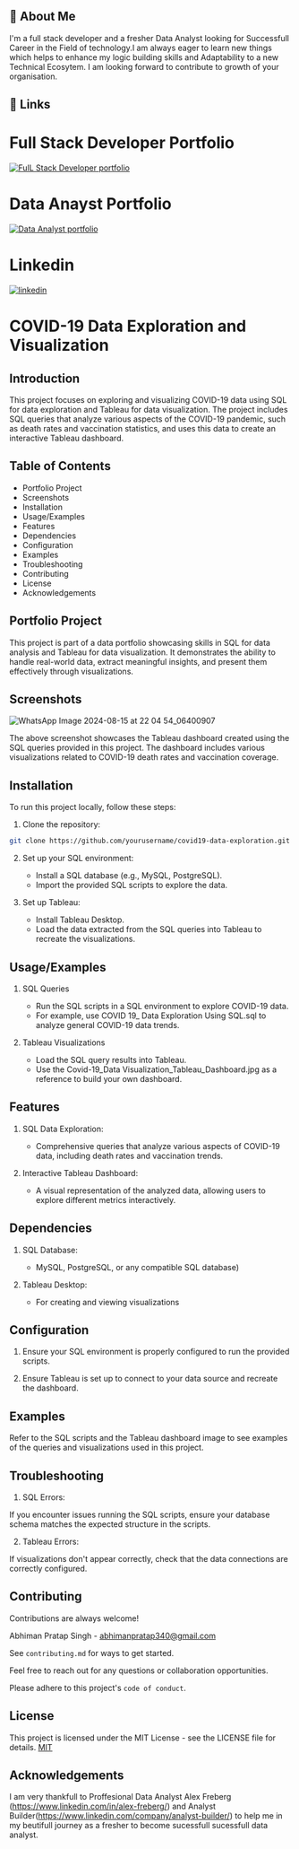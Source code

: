 ## 🚀 About Me
I'm a full stack developer and a fresher Data Analyst looking for Successfull Career in the Field of technology.I am always eager to learn new things which helps to enhance my logic building skills and Adaptability to a new Technical Ecosytem. I am looking forward to contribute to growth of your organisation.

## 🔗 Links

# Full Stack Developer Portfolio
[![FulL Stack Developer portfolio](https://img.shields.io/badge/my_portfolio-000?style=for-the-badge&logo=ko-fi&logoColor=white)](https://abhimanpratapsingh.netlify.app/)

# Data Anayst Portfolio
[![Data Analyst portfolio](https://img.shields.io/badge/my_portfolio-000?style=for-the-badge&logo=ko-fi&logoColor=white)](https://abhiman-the-analyst.netlify.app/)

# Linkedin

[![linkedin](https://img.shields.io/badge/linkedin-0A66C2?style=for-the-badge&logo=linkedin&logoColor=white)](www.linkedin.com/in/abhiman-pratap-singh-218b27222)


# COVID-19 Data Exploration and Visualization

## Introduction
This project focuses on exploring and visualizing COVID-19 data using SQL for data exploration and Tableau for data visualization. The project includes SQL queries that analyze various aspects of the COVID-19 pandemic, such as death rates and vaccination statistics, and uses this data to create an interactive Tableau dashboard.

## Table of Contents
- Portfolio Project
- Screenshots
- Installation
- Usage/Examples
- Features
- Dependencies
- Configuration
- Examples
- Troubleshooting
- Contributing
- License
- Acknowledgements
  
## Portfolio Project
This project is part of a data portfolio showcasing skills in SQL for data analysis and Tableau for data visualization. It demonstrates the ability to handle real-world data, extract meaningful insights, and present them effectively through visualizations.


## Screenshots

![WhatsApp Image 2024-08-15 at 22 04 54_06400907](https://github.com/user-attachments/assets/c10f8b41-5724-4315-b1ca-794113ffa482)


The above screenshot showcases the Tableau dashboard created using the SQL queries provided in this project. The dashboard includes various visualizations related to COVID-19 death rates and vaccination coverage.

## Installation

To run this project locally, follow these steps:

1. Clone the repository:

```bash
git clone https://github.com/yourusername/covid19-data-exploration.git
```

2. Set up your SQL environment:

   - Install a SQL database (e.g., MySQL, PostgreSQL).
   - Import the provided SQL scripts to explore the data.

3. Set up Tableau:

   - Install Tableau Desktop.
   - Load the data extracted from the SQL queries into Tableau to recreate the visualizations.

## Usage/Examples

1. SQL Queries

   -  Run the SQL scripts in a SQL environment to explore COVID-19 data.
   -  For example, use COVID 19_ Data Exploration Using SQL.sql to analyze general COVID-19 data trends.

2. Tableau Visualizations
   
   - Load the SQL query results into Tableau.
   - Use the Covid-19_Data Visualization_Tableau_Dashboard.jpg as a reference to build your own dashboard.


## Features

1. SQL Data Exploration: 

   - Comprehensive queries that analyze various aspects of COVID-19 data, including death rates and vaccination trends.

2. Interactive Tableau Dashboard: 

   - A visual representation of the analyzed data, allowing users to explore different metrics interactively.

## Dependencies

1. SQL Database: 

    - MySQL, PostgreSQL, or any compatible SQL database)

2. Tableau Desktop: 

    - For creating and viewing visualizations

## Configuration

1. Ensure your SQL environment is properly configured to run the provided scripts.

2. Ensure Tableau is set up to connect to your data source and recreate the dashboard.

## Examples

Refer to the SQL scripts and the Tableau dashboard image to see examples of the queries and visualizations used in this project.

## Troubleshooting

1. SQL Errors:

If you encounter issues running the SQL scripts, ensure your database schema matches the expected structure in the scripts.

2. Tableau Errors: 

If visualizations don't appear correctly, check that the data connections are correctly configured.

## Contributing

Contributions are always welcome!

Abhiman Pratap Singh - abhimanpratap340@gmail.com

See `contributing.md` for ways to get started.

Feel free to reach out for any questions or collaboration opportunities.

Please adhere to this project's `code of conduct`.

## License

This project is licensed under the MIT License - see the LICENSE file for details. [MIT](https://choosealicense.com/licenses/mit/)


## Acknowledgements

I am very thankfull to Proffesional Data Analyst Alex Freberg   (https://www.linkedin.com/in/alex-freberg/) and Analyst Builder(https://www.linkedin.com/company/analyst-builder/) to help me in my beutifull journey as a fresher to become sucessfull sucessfull data analyst.
 
